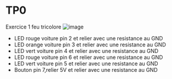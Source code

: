 # TP0
Exercice 1 feu tricolore
![image](https://github.com/Lial-Fiscelli/TP0/assets/154502501/6ec1c196-9015-437a-8f9c-74ea910770bb)

- LED rouge voiture pin 2 et relier avec une resistance au GND 
- LED orange voiture pin 3 et relier avec une resistance au GND 
- LED vert voiture pin 4 et relier avec une resistance au GND 
- LED rouge voiture pin 6 et relier avec une resistance au GND
- LED vert voiture pin 5 et relier avec une resistance au GND
- Bouton pin 7,relier 5V et relier avec une resistance au GND 
